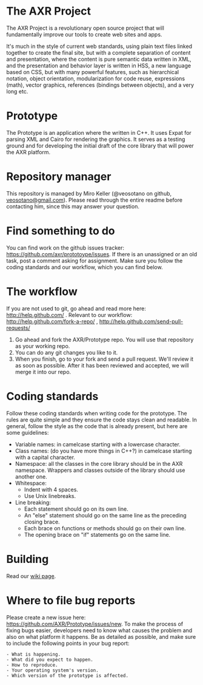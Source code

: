 The AXR Project
===============
The AXR Project is a revolutionary open source project that will fundamentally improve our tools to create web sites and apps.

It's much in the style of current web standards, using plain text files linked together to create the final site, but with a complete separation of content and presentation, where the content is pure semantic data written in XML, and the presentation and behavior layer is written in HSS, a new language based on CSS, but with many powerful features, such as hierarchical notation, object orientation, modularization for code reuse, expressions (math), vector graphics, references (bindings between objects), and a very long etc.

Prototype
=========
The Prototype is an application where the  written in C++. It uses Expat for parsing XML and Cairo for rendering the graphics. It serves as a testing ground and for developing the initial draft of the core library that will power the AXR platform.

Repository manager
===================
This repository is managed by Miro Keller (@veosotano on github, veosotano@gmail.com). Please read through the entire readme before contacting him, since this may answer your question.

Find something to do
====================
You can find work on the github issues tracker: https://github.com/axr/prototoype/issues. If there is an unassigned or an old task, post a comment asking for assignment. Make sure you follow the coding standards and our workflow, which you can find below.

The workflow
============
If you are not used to git, go ahead and read more here: http://help.github.com/ . Relevant to our workflow: http://help.github.com/fork-a-repo/ , http://help.github.com/send-pull-requests/

1. Go ahead and fork the AXR/Prototype repo. You will use that repository as your working repo.
2. You can do any git changes you like to it.
3. When you finish, go to your fork and send a pull request. We'll review it as soon as possible. After it has been reviewed and accepted, we will merge it into our repo.

Coding standards
================
Follow these coding standards when writing code for the prototype. The rules are quite simple and they ensure the code stays clean and readable. In general, follow the style as the code that is already present, but here are some guidelines:

- Variable names: in camelcase starting with a lowercase character.
- Class names: (do you have more things in C++?) in camelcase starting with a capital character.
- Namespace: all the classes in the core library should be in the AXR namespace. Wrappers and classes outside of the library should use another one.
- Whitespace:
  - Indent with 4 spaces.
  - Use Unix linebreaks.
- Line breaking:
    - Each statement should go on its own line.
    - An "else" statement should go on the same line as the preceding closing brace.
    - Each brace on functions or methods should go on their own line.
    - The opening brace on "if" statements go on the same line.

Building
========
Read our [wiki page](http://axr.vg/wiki/Building).

Where to file bug reports
=========================
Please create a new issue here: https://github.com/AXR/Prototype/issues/new. To make the process of fixing bugs easier, developers need to know what causes the problem and also on what platform it happens. Be as detailed as possible, and make sure to include the following points in your bug report:

    - What is happening.
    - What did you expect to happen.
    - How to reproduce.
    - Your operating system's version.
    - Which version of the prototype is affected.

